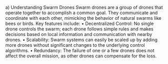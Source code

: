 a) Understanding Swarm Drones
Swarm drones are a group of drones that operate together to accomplish a common goal. They communicate and coordinate with each other, mimicking the behavior of natural swarms like bees or birds. Key features include:
•	Decentralized Control: No single drone controls the swarm; each drone follows simple rules and makes decisions based on local information and communication with nearby drones.
•	Scalability: Swarm systems can easily be scaled up by adding more drones without significant changes to the underlying control algorithms.
•	Redundancy: The failure of one or a few drones does not affect the overall mission, as other drones can compensate for the loss.
